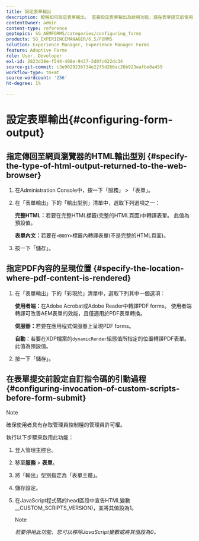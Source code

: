 ```yaml
---
title: 設定表單輸出
description: 瞭解如何設定表單輸出。 若要設定表單輸出及啟用功能，請在表單提交前使用自訂指令碼。
contentOwner: admin
content-type: reference
geptopics: SG_AEMFORMS/categories/configuring_forms
products: SG_EXPERIENCEMANAGER/6.5/FORMS
solution: Experience Manager, Experience Manager Forms
feature: Adaptive Forms
role: User, Developer
exl-id: 2823d38e-f544-408e-9437-3d0fc622dc34
source-git-commit: c3e9029236734e22f5d266ac26b923eafbe0a459
workflow-type: tm+mt
source-wordcount: '256'
ht-degree: 1%

---
```


# 設定表單輸出{#configuring-form-output}

## 指定傳回至網頁瀏覽器的HTML輸出型別 {#specify-the-type-of-html-output-returned-to-the-web-browser}

1. 在Administration Console中，按一下「服務」 > 「表單」。
1. 在「表單輸出」下的「輸出型別」清單中，選取下列選項之一：

   **完整HTML：**&#x200B;若要在完整HTML標籤(完整的HTML頁面)中轉譯表單。 此值為預設值。

   **表單內文：**&#x200B;若要在`<BODY>`標籤內轉譯表單(不是完整的HTML頁面)。

1. 按一下「儲存」。

## 指定PDF內容的呈現位置 {#specify-the-location-where-pdf-content-is-rendered}

1. 在「表單輸出」下的「彩現於」清單中，選取下列其中一個選項：

   **使用者端：**&#x200B;在Adobe Acrobat或Adobe Reader中轉譯PDF forms。 使用者端轉譯可改善AEM表單的效能，且僅適用於PDF表單轉換。

   **伺服器：**&#x200B;若要在應用程式伺服器上呈現PDF forms。

   **自動：**&#x200B;若要在XDP檔案的`dynamicRender`組態值所指定的位置轉譯PDF表單。 此值為預設值。

1. 按一下「儲存」。

## 在表單提交前設定自訂指令碼的引動過程 {#configuring-invocation-of-custom-scripts-before-form-submit}

>[!NOTE]
> 
> 確保使用者具有存取管理員控制檯的管理員許可權。

執行以下步驟來啟用此功能：

1. 登入管理主控台。
1. 移至&#x200B;**服務** > **表單**。
1. 將「輸出」型別指定為「表單主體」。
1. 儲存設定。
1. 在JavaScript程式碼的head區段中宣告HTML變數__CUSTOM_SCRIPTS_VERSION)，並將其值設為1。

   >[!NOTE]
   >
   >*若要停用此功能，您可以移除JavaScript變數或將其值設為0。*
